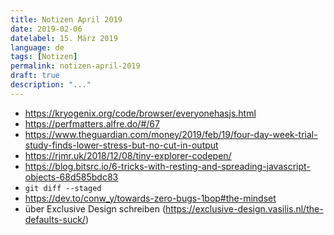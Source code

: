 ```yaml
---
title: Notizen April 2019
date: 2019-02-06
datelabel: 15. März 2019
language: de
tags: [Notizen]
permalink: notizen-april-2019
draft: true
description: "..."
---
```




- https://kryogenix.org/code/browser/everyonehasjs.html
- https://perfmatters.alfre.do/#/67
- https://www.theguardian.com/money/2019/feb/19/four-day-week-trial-study-finds-lower-stress-but-no-cut-in-output
- https://rjmr.uk/2018/12/08/tiny-explorer-codepen/
- https://blog.bitsrc.io/6-tricks-with-resting-and-spreading-javascript-objects-68d585bdc83
- `git diff --staged`
- https://dev.to/conw_y/towards-zero-bugs-1bop#the-mindset
- über Exclusive Design schreiben (https://exclusive-design.vasilis.nl/the-defaults-suck/)
